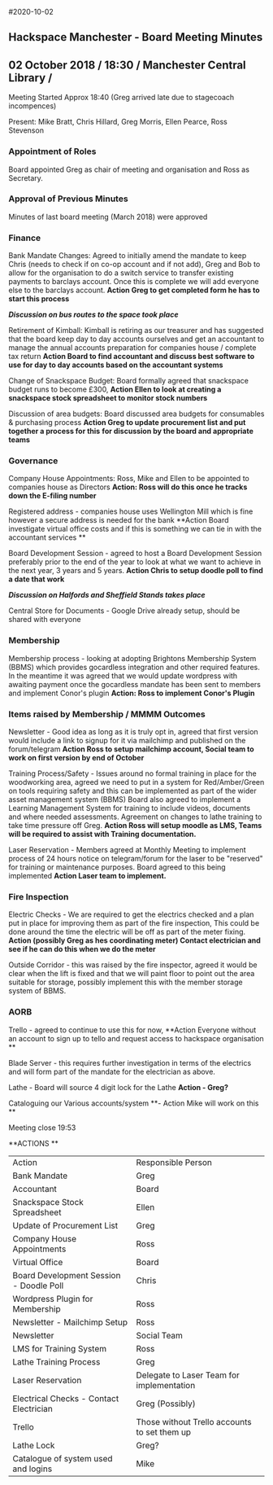 #2020-10-02

## Hackspace Manchester - Board Meeting Minutes

## 02 October 2018 / 18:30 / Manchester Central Library /

Meeting Started Approx 18:40 (Greg arrived late due to stagecoach incompences) 

Present:	Mike Bratt, Chris Hillard, Greg Morris, Ellen Pearce, Ross Stevenson

### Appointment of Roles

Board appointed Greg as chair of meeting and organisation and Ross as Secretary. 

### Approval of Previous Minutes

Minutes of last board meeting (March 2018) were approved 

### Finance

Bank Mandate Changes: Agreed to initially amend the mandate to keep Chris (needs to check if on co-op account and if not add), Greg and Bob to allow for the organisation to do a switch service to transfer existing payments to barclays account. Once this is complete we will add everyone else to the barclays account. **Action Greg to get completed form he has to start this process**

***Discussion on bus routes to the space took place***

Retirement of Kimball: Kimball is retiring as our treasurer and has suggested that the board keep day to day accounts ourselves and get an accountant to manage the annual accounts preparation for companies house / complete tax return **Action Board to find accountant and discuss best software to use for day to day accounts based on the accountant systems**

Change of Snackspace Budget: Board formally agreed that snackspace budget runs to become £300, **Action Ellen to look at creating a snackspace stock spreadsheet to monitor stock numbers**

Discussion of area budgets: Board discussed area budgets for consumables & purchasing process **Action Greg to update procurement list and put together a process for this** **for discussion by the board and appropriate teams**

### Governance

Company House Appointments: Ross, Mike and Ellen to be appointed to companies house as Directors **Action: Ross will do this once he tracks down the E-filing number**

Registered address - companies house uses Wellington Mill which is fine however a secure address is needed for the bank **Action Board investigate virtual office costs and if this is something we can tie in with the accountant services **

Board Development Session - agreed to host a Board Development Session preferably prior to the end of the year to look at what we want to achieve in the next year, 3 years and 5 years. **Action Chris to setup doodle poll to find a date that work**

***Discussion on Halfords and Sheffield Stands takes place***

Central Store for Documents - Google Drive already setup, should be shared with everyone

### Membership 

Membership process - looking at adopting Brightons Membership System (BBMS) which provides gocardless integration and other required features. In the meantime it was agreed that we would update wordpress with awaiting payment once the gocardless mandate has been sent to members and implement Conor's plugin **Action: Ross to implement Conor's Plugin**

### Items raised by Membership / MMMM Outcomes

Newsletter - Good idea as long as it is truly opt in, agreed that first version would include a link to signup for it via mailchimp and published on the forum/telegram **Action Ross to setup mailchimp account, Social team to work on first version by end of October**

Training Process/Safety - Issues around no formal training in place for the woodworking area, agreed we need to put in a system for Red/Amber/Green on tools requiring safety and this can be implemented as part of the wider asset management system (BBMS) Board also agreed to implement a Learning Management System for training to include videos, documents and where needed assessments. Agreement on changes to lathe training to take time pressure off Greg. **Action Ross will setup moodle as LMS, Teams will be required to assist with Training documentation.**

Laser Reservation - Members agreed at Monthly Meeting to implement process of 24 hours notice on telegram/forum for the laser to be "reserved" for training or maintenance purposes. Board agreed to this being implemented **Action Laser team to implement.**

### Fire Inspection

Electric Checks - We are required to get the electrics checked and a plan put in place for improving them as part of the fire inspection, This could be done around the time the electric will be off as part of the meter fixing. **Action (possibly Greg as hes coordinating meter) Contact electrician and see if he can do this when we do the meter**

Outside Corridor - this was raised by the fire inspector, agreed it would be clear when the lift is fixed and that we will paint floor to point out the area suitable for storage, possibly implement this with the member storage system of BBMS. 

### AORB

Trello - agreed to continue to use this for now, **Action Everyone without an account to sign up to tello and request access to hackspace organisation **

Blade Server - this requires further investigation in terms of the electrics and will form part of the mandate for the electrician as above. 

Lathe - Board will source 4 digit lock for the Lathe **Action - Greg?**

Cataloguing our Various accounts/system **- Action Mike will work on this **

Meeting close 19:53



**ACTIONS **


<table>
  <tr>
   <td>Action
   </td>
   <td>Responsible Person 
   </td>
  </tr>
  <tr>
   <td>Bank Mandate
   </td>
   <td>Greg
   </td>
  </tr>
  <tr>
   <td>Accountant
   </td>
   <td>Board 
   </td>
  </tr>
  <tr>
   <td>Snackspace Stock Spreadsheet
   </td>
   <td>Ellen
   </td>
  </tr>
  <tr>
   <td>Update of Procurement List
   </td>
   <td>Greg
   </td>
  </tr>
  <tr>
   <td>Company House Appointments
   </td>
   <td>Ross
   </td>
  </tr>
  <tr>
   <td>Virtual Office
   </td>
   <td>Board
   </td>
  </tr>
  <tr>
   <td>Board Development Session - Doodle Poll
   </td>
   <td>Chris
   </td>
  </tr>
  <tr>
   <td>Wordpress Plugin for Membership
   </td>
   <td>Ross
   </td>
  </tr>
  <tr>
   <td>Newsletter - Mailchimp Setup
   </td>
   <td>Ross
   </td>
  </tr>
  <tr>
   <td>Newsletter
   </td>
   <td>Social Team
   </td>
  </tr>
  <tr>
   <td>LMS for Training System
   </td>
   <td>Ross
   </td>
  </tr>
  <tr>
   <td>Lathe Training Process
   </td>
   <td>Greg
   </td>
  </tr>
  <tr>
   <td>Laser Reservation
   </td>
   <td>Delegate to Laser Team for implementation 
   </td>
  </tr>
  <tr>
   <td>Electrical Checks - Contact Electrician 
   </td>
   <td>Greg (Possibly)
   </td>
  </tr>
  <tr>
   <td>Trello
   </td>
   <td>Those without Trello accounts to set them up 
   </td>
  </tr>
  <tr>
   <td>Lathe Lock
   </td>
   <td>Greg?
   </td>
  </tr>
  <tr>
   <td>Catalogue of system used and logins
   </td>
   <td>Mike
   </td>
  </tr>
</table>



<!-- GD2md-html version 1.0β13 -->
